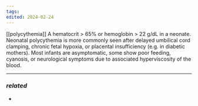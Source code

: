 ```yaml
---
tags: 
edited: 2024-02-24
---
```

[[polycythemia]] 
A hematocrit > 65% or hemoglobin > 22 g/dL in a neonate. Neonatal polycythemia is more commonly seen after delayed umbilical cord clamping, chronic fetal hypoxia, or placental insufficiency (e.g. in diabetic mothers). Most infants are asymptomatic, some show poor feeding, cyanosis, or neurological symptoms due to associated hyperviscosity of the blood.

---
### *related*
- 
